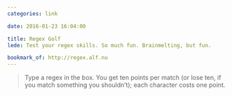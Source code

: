 ```yaml
---
categories: link

date: 2016-01-23 16:04:00

title: Regex Golf
lede: Test your regex skills. So much fun. Brainmelting, but fun.

bookmark_of: http://regex.alf.nu
---
```



> Type a regex in the box. You get ten points per match (or lose ten, if you match something you shouldn’t); each character costs one point.
